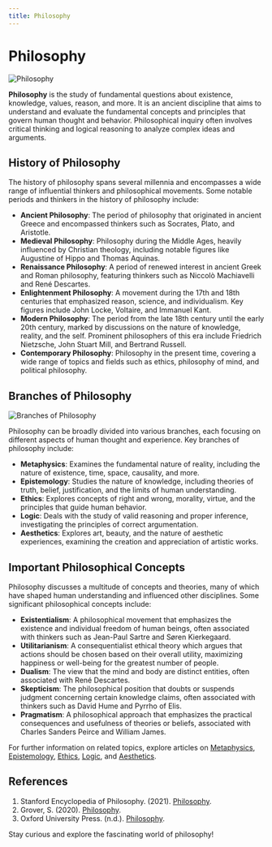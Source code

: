 ```yaml
---
title: Philosophy
---
```

# Philosophy

![Philosophy](https://upload.wikimedia.org/wikipedia/commons/thumb/6/65/The_school_of_Athens.jpg/640px-The_school_of_Athens.jpg)

**Philosophy** is the study of fundamental questions about existence, knowledge, values, reason, and more. It is an ancient discipline that aims to understand and evaluate the fundamental concepts and principles that govern human thought and behavior. Philosophical inquiry often involves critical thinking and logical reasoning to analyze complex ideas and arguments.

## History of Philosophy

The history of philosophy spans several millennia and encompasses a wide range of influential thinkers and philosophical movements. Some notable periods and thinkers in the history of philosophy include:

- **Ancient Philosophy**: The period of philosophy that originated in ancient Greece and encompassed thinkers such as Socrates, Plato, and Aristotle.
- **Medieval Philosophy**: Philosophy during the Middle Ages, heavily influenced by Christian theology, including notable figures like Augustine of Hippo and Thomas Aquinas.
- **Renaissance Philosophy**: A period of renewed interest in ancient Greek and Roman philosophy, featuring thinkers such as Niccolò Machiavelli and René Descartes.
- **Enlightenment Philosophy**: A movement during the 17th and 18th centuries that emphasized reason, science, and individualism. Key figures include John Locke, Voltaire, and Immanuel Kant.
- **Modern Philosophy**: The period from the late 18th century until the early 20th century, marked by discussions on the nature of knowledge, reality, and the self. Prominent philosophers of this era include Friedrich Nietzsche, John Stuart Mill, and Bertrand Russell.
- **Contemporary Philosophy**: Philosophy in the present time, covering a wide range of topics and fields such as ethics, philosophy of mind, and political philosophy.

## Branches of Philosophy

![Branches of Philosophy](https://upload.wikimedia.org/wikipedia/commons/thumb/f/fa/Tree_Philosophy.svg/440px-Tree_Philosophy.svg.png)

Philosophy can be broadly divided into various branches, each focusing on different aspects of human thought and experience. Key branches of philosophy include:

- **Metaphysics**: Examines the fundamental nature of reality, including the nature of existence, time, space, causality, and more.
- **Epistemology**: Studies the nature of knowledge, including theories of truth, belief, justification, and the limits of human understanding.
- **Ethics**: Explores concepts of right and wrong, morality, virtue, and the principles that guide human behavior.
- **Logic**: Deals with the study of valid reasoning and proper inference, investigating the principles of correct argumentation.
- **Aesthetics**: Explores art, beauty, and the nature of aesthetic experiences, examining the creation and appreciation of artistic works.

## Important Philosophical Concepts

Philosophy discusses a multitude of concepts and theories, many of which have shaped human understanding and influenced other disciplines. Some significant philosophical concepts include:

- **Existentialism**: A philosophical movement that emphasizes the existence and individual freedom of human beings, often associated with thinkers such as Jean-Paul Sartre and Søren Kierkegaard.
- **Utilitarianism**: A consequentialist ethical theory which argues that actions should be chosen based on their overall utility, maximizing happiness or well-being for the greatest number of people.
- **Dualism**: The view that the mind and body are distinct entities, often associated with René Descartes.
- **Skepticism**: The philosophical position that doubts or suspends judgment concerning certain knowledge claims, often associated with thinkers such as David Hume and Pyrrho of Elis.
- **Pragmatism**: A philosophical approach that emphasizes the practical consequences and usefulness of theories or beliefs, associated with Charles Sanders Peirce and William James.

For further information on related topics, explore articles on [Metaphysics](Metaphysics.md), [Epistemology](Epistemology.md), [Ethics](Ethics.md), [Logic](Logic.md), and [Aesthetics](Aesthetics.md).

## References

1. Stanford Encyclopedia of Philosophy. (2021). [Philosophy](https://plato.stanford.edu/archives/win2019/entries/philosophy/).
2. Grover, S. (2020). [Philosophy](https://www.britannica.com/topic/philosophy).
3. Oxford University Press. (n.d.). [Philosophy](https://www.oxfordreference.com/view/10.1093/oi/authority.20110803100340967).

Stay curious and explore the fascinating world of philosophy!